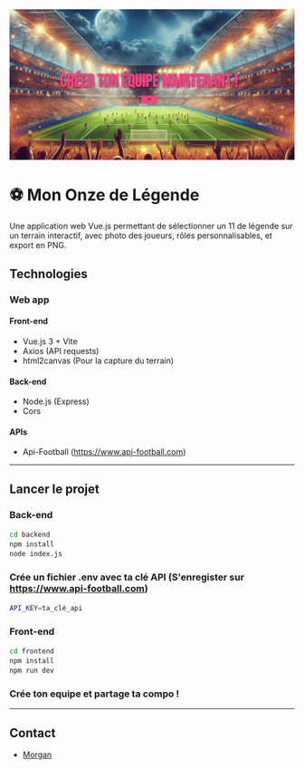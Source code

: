 <img src="./FUT/src/assets/FUT.png" alt="Screenshot Accueil" />

# ⚽️ Mon Onze de Légende

Une application web Vue.js permettant de sélectionner un 11 de légende sur un terrain interactif, avec photo des joueurs, rôles personnalisables, et export en PNG.

## Technologies

### Web app

#### Front-end

- Vue.js 3 + Vite
- Axios (API requests)
- html2canvas (Pour la capture du terrain)

#### Back-end

- Node.js (Express)
- Cors

#### APIs

- Api-Football (https://www.api-football.com)

---

## Lancer le projet

### Back-end

```bash
cd backend
npm install
node index.js
```

### Crée un fichier .env avec ta clé API (S'enregister sur https://www.api-football.com)

```bash
API_KEY=ta_clé_api
```

### Front-end

```bash
cd frontend
npm install
npm run dev
```

### Crée ton equipe et partage ta compo !

---

## Contact

- [Morgan](https://github.com/Morg92b)
